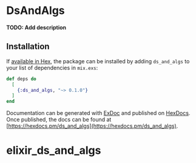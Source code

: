 # DsAndAlgs

**TODO: Add description**

## Installation

If [available in Hex](https://hex.pm/docs/publish), the package can be installed
by adding `ds_and_algs` to your list of dependencies in `mix.exs`:

```elixir
def deps do
  [
    {:ds_and_algs, "~> 0.1.0"}
  ]
end
```

Documentation can be generated with [ExDoc](https://github.com/elixir-lang/ex_doc)
and published on [HexDocs](https://hexdocs.pm). Once published, the docs can
be found at [https://hexdocs.pm/ds_and_algs](https://hexdocs.pm/ds_and_algs).

# elixir_ds_and_algs
